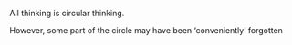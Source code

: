 All thinking is circular thinking.

However, some part of the circle may have been ‘conveniently’ forgotten